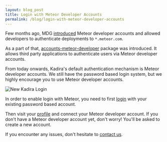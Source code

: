 ```yaml
---
layout: blog_post
title: Login with Meteor Developer Accounts
permalink: /blog/login-with-meteor-developer-accounts
---
```


Few months ago, MDG [introduced](https://www.meteor.com/blog/2014/02/25/meteor-developer-accounts) Meteor developer accounts and allowed developers to authenticate deployments to `*.meteor.com`.

As a part of that, [accounts-meteor-developer](https://www.meteor.com/blog/2014/02/25/meteor-developer-accounts#usingtheaccountsmeteordeveloperpackage) package was introduced. It allows third party applications to authenticate users via Meteor developer accounts.

From today onwards, Kadira's default authentication mechanism is Meteor developer accounts. We still have the password based login system, but we highly encourage you to use Meteor developer accounts.

![New Kadira Login](https://i.cloudup.com/9Nr1sftggn.png)

In order to enable login with Meteor, you need to first [login](https://ui.kadira.io/sign-in) with your existing password based account.

Then visit your [profile](https://ui.kadira.io/account/profile) and connect your Meteor developer account. If you don't have a Meteor developer account yet, don't worry! You'll be asked to create a new account.

If you encounter any issues, don't hesitate to [contact us](http://support.kadira.io/).
